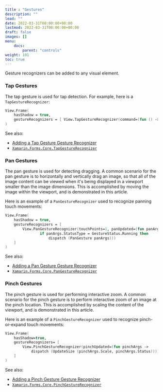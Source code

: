 ```yaml
---
title : "Gestures"
description: ""
lead: ""
date: 2022-03-31T00:00:00+00:00
lastmod: 2022-03-31T00:00:00+00:00
draft: false
images: []
menu:
    docs:
        parent: "controls"
weight: 101
toc: true
---
```


Gesture recognizers can be added to any visual element.

### Tap Gestures

The tap gesture is used for tap detection.  For example, here is a `TapGestureRecognizer`:

```fs
View.Frame(
    hasShadow = true,
    gestureRecognizers = [ View.TapGestureRecognizer(command=(fun () -> dispatch FrameTapped)) ]
)
```

See also:

* [Adding a Tap Gesture Gesture Recognizer](https://docs.microsoft.com/en-us/xamarin/xamarin-forms/app-fundamentals/gestures/tap)
* [`Xamarin.Forms.Core.TapGestureRecognizer`](https://docs.microsoft.com/en-us/dotnet/api/Xamarin.Forms.TapGestureRecognizer)

### Pan Gestures

The pan gesture is used for detecting dragging. A common scenario for the pan gesture is to horizontally and vertically drag an image, so that all of the image content can be viewed when it's being displayed in a viewport smaller than the image dimensions. This is accomplished by moving the image within the viewport, and is demonstrated in this article.

Here is an example of a `PanGestureRecognizer` used to recognize panning touch movements:

```fs
View.Frame(
    hasShadow = true,
    gestureRecognizers = [
        View.PanGestureRecognizer(touchPoints=1, panUpdated=(fun panArgs ->
                if panArgs.StatusType = GestureStatus.Running then
                    dispatch (PanGesture panArgs)))
    ]
)
```

See also:

* [Adding a Pan Gesture Gesture Recognizer](https://docs.microsoft.com/en-us/xamarin/xamarin-forms/app-fundamentals/gestures/pan)
* [`Xamarin.Forms.Core.PanGestureRecognizer`](https://docs.microsoft.com/en-us/dotnet/api/Xamarin.Forms.PanGestureRecognizer)

### Pinch Gestures

The pinch gesture is used for performing interactive zoom. A common scenario for the pinch gesture is to perform interactive zoom of an image at the pinch location. This is accomplished by scaling the content of the viewport, and is demonstrated in this article.

Here is an example of a `PinchGestureRecognizer` used to recognize pinch-or-expand touch movements:

```fs
View.Frame(
    hasShadow=true,
    gestureRecognizers= [
        View.PinchGestureRecognizer(pinchUpdated=(fun pinchArgs ->
            dispatch (UpdateSize (pinchArgs.Scale, pinchArgs.Status))))
    ]
)
```

See also:

* [Adding a Pinch Gesture Gesture Recognizer](https://docs.microsoft.com/en-us/xamarin/xamarin-forms/app-fundamentals/gestures/pinch)
* [`Xamarin.Forms.Core.PinchGestureRecognizer`](https://docs.microsoft.com/en-us/dotnet/api/Xamarin.Forms.PinchGestureRecognizer)
